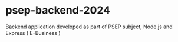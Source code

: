 # psep-backend-2024
Backend application developed as part of PSEP subject, Node.js and Express ( E-Business ) 
